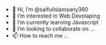 - 👋 Hi, I’m @saifulislamsany360
- 👀 I’m interested in Web Devolaping
- 🌱 I’m currently learning Javascript
- 💞️ I’m looking to collaborate on ...
- 📫 How to reach me ...

<!---
saifulislamsany360/saifulislamsany360 is a ✨ special ✨ repository because its `README.md` (this file) appears on your GitHub profile.
You can click the Preview link to take a look at your changes.
--->
